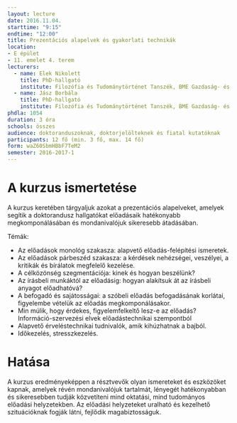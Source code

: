 ```yaml
---
layout: lecture
date: 2016.11.04.
starttime: "9:15"
endtime: "12:00"
title: Prezentációs alapelvek és gyakorlati technikák
location:
- E épület
- 11. emelet 4. terem
lecturers:
  - name: Elek Nikolett
    title: PhD-hallgató
    institute: Filozófia és Tudománytörténet Tanszék, BME Gazdaság- és Társadalomtudományi Kar
  - name: Jász Borbála
    title: PhD-hallgató
    institute: Filozófia és Tudománytörténet Tanszék, BME Gazdaság- és Társadalomtudományi Kar
phdla: 1054
duration: 3 óra
schools: összes
audience: doktoranduszoknak, doktorjelölteknek és fiatal kutatóknak
participants: 12 fő (min. 3 fő, max. 14 fő)
form: waZ60SbmHBbF7TeM2
semester: 2016-2017-1
---
```


# A kurzus ismertetése

A kurzus keretében tárgyaljuk azokat a prezentációs alapelveket, amelyek segítik a doktorandusz hallgatókat előadásaik hatékonyabb megkomponálásában és mondanivalójuk sikeresebb átadásában.

Témák:

* Az előadások monológ szakasza: alapvető előadás-felépítési ismeretek.
* Az előadások párbeszéd szakasza: a kérdések nehézségei, veszélyei, a kritikák és bírálatok megfelelő kezelése.
* A célközönség szegmentációja: kinek és hogyan beszélünk?
* Az írásbeli munkáktól az előadásig: hogyan alakítsuk át az írásbeli anyagot előadhatóvá?
* A befogadó és sajátosságai: a szóbeli előadás befogadásának korlátai, figyelembe vételük az előadás megkomponálásakor.
* Min múlik, hogy érdekes, figyelemfelkeltő lesz-e az előadás? Információ-szervezési elvek előadástechnikai szempontból
* Alapvető érveléstechnikai tudnivalók, amik kihúzhatnak a bajból.
* Időkezelés, stresszkezelés.

# Hatása

A kurzus eredményeképpen a résztvevők olyan ismereteket és eszközöket kapnak, amelyek révén mondanivalójuk tartalmát, lényegét hatékonyabban és sikeresebben tudják közvetíteni mind oktatási, mind tudományos előadási helyzetekben. Az előadási helyzeteket uralható és kezelhető szituációknak fogják látni, fejlődik magabiztosságuk.

